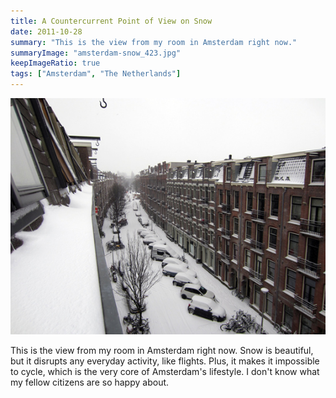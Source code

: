 ```yaml
---
title: A Countercurrent Point of View on Snow
date: 2011-10-28
summary: "This is the view from my room in Amsterdam right now."
summaryImage: "amsterdam-snow_423.jpg"
keepImageRatio: true
tags: ["Amsterdam", "The Netherlands"]
---
```


![](amsterdam-snow_423.jpg)

This is the view from my room in Amsterdam right now. Snow is beautiful, but it disrupts any everyday activity, like flights. Plus, it makes it impossible to cycle, which is the very core of Amsterdam's lifestyle. I don't know what my fellow citizens are so happy about.